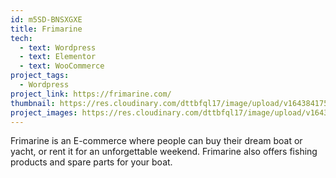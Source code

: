 ```yaml
---
id: m5SD-BNSXGXE
title: Frimarine
tech:
  - text: Wordpress
  - text: Elementor
  - text: WooCommerce
project_tags:
  - Wordpress
project_link: https://frimarine.com/
thumbnail: https://res.cloudinary.com/dttbfql17/image/upload/v1643841751/frimarine/FRIMARINE-550px_tqhsr9.jpg
project_images: https://res.cloudinary.com/dttbfql17/image/upload/v1643397995/frimarine/image1_kobn7k.png
---
```

Frimarine is an E-commerce where people can buy their dream boat or yacht, or rent it for an unforgettable weekend. Frimarine also offers fishing products and spare parts for your boat.